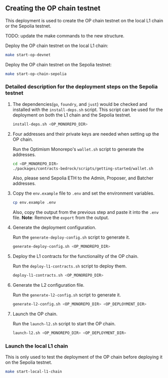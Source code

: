## Creating the OP chain testnet

This deployment is used to create the OP chain testnet on the local L1 chain or the Sepolia testnet.

TODO: update the make commands to the new structure.

Deploy the OP chain testnet on the local L1 chain:

```bash
make start-op-devnet
```

Deploy the OP chain testnet on the Sepolia testnet:

```bash
make start-op-chain-sepolia
```

### Detailed description for the deployment steps on the Sepolia testnet

1. The dependencies(`go`, `foundry`, and `just`) would be checked and installed with the `install-deps.sh` script. This script can be used for the deployment on both the L1 chain and the Sepolia testnet.

    ```bash
    install-deps.sh <OP_MONOREPO_DIR>
    ```

2. Four addresses and their private keys are needed when setting up the OP chain. 

    Run the Optimism Monorepo's `wallet.sh` script to generate the addresses. 

    ```bash
    cd <OP_MONOREPO_DIR>
    ./packages/contracts-bedrock/scripts/getting-started/wallet.sh
    ```

    Also, please send Sepolia ETH to the Admin, Proposer, and Batcher addresses.

3. Copy the `env.example` file to `.env` and set the environment variables.

    ```bash
    cp env.example .env
    ```

    Also, copy the output from the previous step and paste it into the `.env` file. **Note**: Remove the `export` from the output.

4. Generate the deployment configuration. 

    Run the `generate-deploy-config.sh` script to generate it.

    ```bash
    generate-deploy-config.sh <OP_MONOREPO_DIR>
    ```

5. Deploy the L1 contracts for the functionality of the OP chain. 

    Run the `deploy-l1-contracts.sh` script to deploy them.

    ```bash
    deploy-l1-contracts.sh <OP_MONOREPO_DIR>
    ```

6. Generate the L2 configuration file. 

    Run the `generate-l2-config.sh` script to generate it.

    ```bash
    generate-l2-config.sh <OP_MONOREPO_DIR> <OP_DEPLOYMENT_DIR>
    ```

7. Launch the OP chain. 

    Run the `launch-l2.sh` script to start the OP chain.

    ```bash
    launch-l2.sh <OP_MONOREPO_DIR> <OP_DEPLOYMENT_DIR>
    ```

### Launch the local L1 chain

This is only used to test the deployment of the OP chain before deploying it on the Sepolia testnet.

```bash
make start-local-l1-chain
```